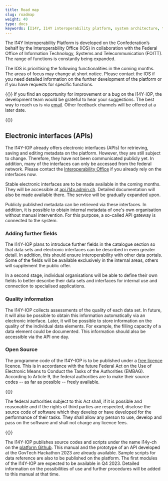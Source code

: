 ```yaml
---
title: Road map
slug: roadmap
weight: 40
type: docs
keywords: [I14Y, I14Y interoperability platform, system architecture, technology, database]
---
```


The I14Y Interoperability Platform is developed on the Confederation’s behalf by the Interoperability Office (IOS) in collaboration with the Federal Office of Information Technology, Systems and Telecommunication (FOITT). The range of functions is constantly being expanded.

The IOS is prioritising the following functionalities in the coming months. The areas of focus may change at short notice. Please contact the IOS if you need detailed information on the further development of the platform or if you have requests for specific functions.

{{<alert title=" Your suggestions are welcome " color="success">}}
If you find an opportunity for improvement or a bug on the I14Y-IOP, the development team would be grateful to hear your suggestions. The best way to reach us is via [email](mailto:i14y@bfs.admin.ch). Other feedback channels will be offered at a later date.

{{</alert>}}

## Electronic interfaces (APIs)
The I14Y-IOP already offers electronic interfaces (APIs) for retrieving, saving and editing metadata on the platform. However, they are still subject to change. Therefore, they have not been communicated publicly yet. In addition, many of the interfaces can only be accessed from the federal network. Please contact the [Interoperability Office](mailto:i14y@bfs.admin.ch) if you already rely on the interfaces now.

Stable electronic interfaces are to be made available in the coming months. They will be accessible at [api.i14y.admin.ch](https://api.i14y.admin.ch). Detailed documentation will also be made available there. The service will be gradually expanded upon.

Publicly published metadata can be retrieved via these interfaces. In addition, it is possible to obtain internal metadata of one's own organisation without manual intervention. For this purpose, a so-called API gateway is connected to the system.

### Adding further fields
The I14Y-IOP plans to introduce further fields in the catalogue section so that data sets and electronic interfaces can be described in even greater detail. In addition, this should ensure interoperability with other data portals. Some of the fields will be available exclusively in the internal areas, others will supplement the public offer.

In a second stage, individual organisations will be able to define their own fields to better describe their data sets and interfaces for internal use and connection to specialised applications.

### Quality information
The I14Y-IOP collects assessments of the quality of each data set. In future, it will also be possible to obtain this information automatically via an electronic interface.
Later, it will be possible to store information on the quality of the individual data elements. For example, the filling capacity of a data element could be documented. This information should also be accessible via the API one day.

### Open Source
The programme code of the I14Y-IOP is to be published under a [free licence](https://www.gnu.org/licenses) licence. This is in accordance with the future Federal Act on the Use of Electronic Means to Conduct the Tasks of the Authorities (EMBAG). According to Article 9, the federal authorities are to make their source codes -- as far as possible -- freely available.

{{<card header="Legal basis" title="__Art. 9 Open Source Software__" footer="Federal Act on the Use of Electronic Means to Conduct the Tasks of the Authorities [(EMBAG)](https://www.fedlex.admin.ch/eli/fga/2023/787/de#art_9)">}}

The federal authorities subject to this Act shall, if it is possible and reasonable and if the rights of third parties are respected, disclose the source code of software which they develop or have developed for the performance of their tasks. They shall allow any person to use, develop and pass on the software and shall not charge any licence fees.

{{</card>}}

The I14Y-IOP publishes source codes and scripts under the name i14y-ch on the [platform Github](https://github.com/i14y-ch). This manual and the prototype of an API developed at the GovTech Hackathon 2023 are already available. Sample scripts for data reference are also to be published on the platform. The first modules of the I14Y-IOP are expected to be available in Q4 2023. Detailed information on the possibilities of use and further procedures will be added to this manual at that time.